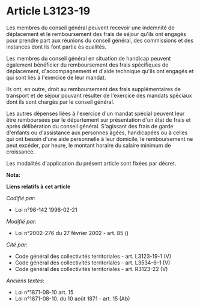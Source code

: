 # Article L3123-19

Les membres du conseil général peuvent recevoir une indemnité de déplacement et le remboursement des frais de séjour qu'ils
ont engagés pour prendre part aux réunions du conseil général, des commissions et des instances dont ils font partie ès
qualités.

Les membres du conseil général en situation de handicap peuvent également bénéficier du remboursement des frais spécifiques
de déplacement, d'accompagnement et d'aide technique qu'ils ont engagés et qui sont liés à l'exercice de leur mandat.

Ils ont, en outre, droit au remboursement des frais supplémentaires de transport et de séjour pouvant résulter de l'exercice
des mandats spéciaux dont ils sont chargés par le conseil général.

Les autres dépenses liées à l'exercice d'un mandat spécial peuvent leur être remboursées par le département sur présentation
d'un état de frais et après délibération du conseil général. S'agissant des frais de garde d'enfants ou d'assistance aux
personnes âgées, handicapées ou à celles qui ont besoin d'une aide personnelle à leur domicile, le remboursement ne peut
excéder, par heure, le montant horaire du salaire minimum de croissance.

Les modalités d'application du présent article sont fixées par décret.

**Nota:**



**Liens relatifs à cet article**

_Codifié par_:

  - Loi n°96-142 1996-02-21

_Modifié par_:

  - Loi n°2002-276 du 27 février 2002 - art. 85 ()

_Cité par_:

  - Code général des collectivités territoriales - art. L3123-19-1 (V)
  - Code général des collectivités territoriales - art. L3534-6-1 (V)
  - Code général des collectivités territoriales - art. R3123-22 (V)

_Anciens textes_:

  - Loi n°1871-08-10 art. 15
  - Loi n°1871-08-10. du 10 août 1871 - art. 15 (Ab)
